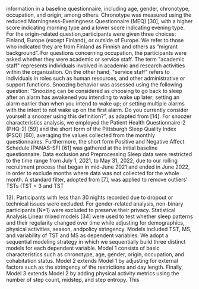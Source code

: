 information
in
a
baseline
questionnaire,
including
age,
gender,
chronotype,
occupation,
and
origin,
among
others.
Chronotype
was
measured
using
the
reduced
Morningness-Eveningness
Questionnaire
(MEQ)
[30],
with
a
higher
score
indicating
morning
type
and
a
lower
score
indicating
evening
type.
For
the
origin-related
question,participants
were
given
three
choices:
Finland,
Europe
(except
Finland),
or
outside
of
Europe.
We
refer
to
those
who
indicated
they
are
from
Finland
as
Finnish
and
others
as
”migrant
background”.
For
questions
concerning
occupation,
the
participants
were
asked
whether
they
were
academic
or
service
staff.
The
term
"academic
staff"
represents
individuals
involved
in
academic
and
research
activities
within
the
organization.
On
the
other
hand,
"service
staff"
refers
to
individuals
in
roles
such
as
human
resources,
and
other
administrative
or
support
functions.
Snoozing
behavior
was
assessed
using
the
following
question:
“Snoozing
can
be
considered
as
choosing
to
go
back
to
sleep
after
an
alarm
has
awakened
you
intending
to
wake
up
later;
setting
an
alarm
earlier
than
when
you
intend
to
wake
up;
or
setting
multiple
alarms
with
the
intent
to
not
wake
up
on
the
first
alarm.
Do
you
currently
consider
yourself
a
snoozer
using
this
definition?”,
as
adapted
from
[14].
For
snoozer
characteristics
analysis,
we
employed
the
Patient
Health
Questionnaire-2
(PHQ-2)
[59]
and
the
short
form
of
the
Pittsburgh
Sleep
Quality
Index
(PSQI)
[60],
averaging
the
values
collected
from
the
monthly
questionnaires.
Furthermore,
the
short
form
Positive
and
Negative
Affect
Schedule
(PANAS-SF)
[61]
was
gathered
at
the
initial
baseline
questionnaire.
Data
exclusion
and
Preprocessing
Sleep
data
were
restricted
to
the
time
range
from
July
1,
2021,
to
May
31,
2022,
due
to
our
rolling
recruitment
process
that
began
in
mid-June
2021
and
ended
in
June
2022,
in
order
to
exclude
months
where
data
was
not
collected
for
the
whole
month.
A
standard
filter,
adopted
from
[7],
was
applied
to
remove
outliers’
TSTs
(TST
<
3
and
TST
>
13).
Participants
with
less
than
30
nights
recorded
due
to
dropout
or
technical
issues
were
excluded.
For
gender-related
analysis,
non-binary
participants
(N=1)
were
excluded
to
preserve
their
privacy.
Statistical
Analysis
Linear
mixed
models
[34]
were
used
to
test
whether
sleep
patterns
and
their
regularity
changed
over
time
while
adjusting
for
demographics,
physical
activities,
season,
andpolicy
stringency.
Models
included
TST,
MS,
and
variability
of
TST
and
MS
as
dependent
variables.
We
adopt
a
sequential
modeling
strategy
in
which
we
sequentially
build
three
distinct
models
for
each
dependent
variable.
Model
1
consists
of
basic
characteristics
such
as
chronotype,
age,
gender,
origin,
occupation,
and
cohabitation
status.
Model
2
extends
Model
1
by
adjusting
for
external
factors
such
as
the
stringency
of
the
restrictions
and
day
length.
Finally,
Model
3
extends
Model
2
by
adding
physical
activity
metrics
using
the
number
of
step
count,
midstep,
and
step
entropy.
This